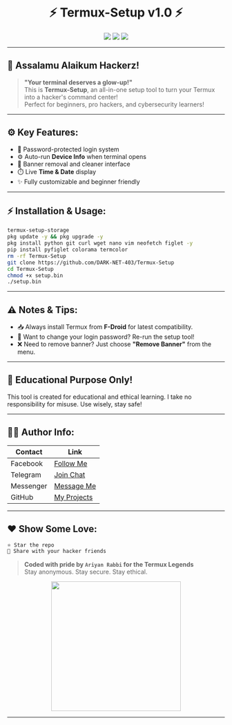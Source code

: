 
<h1 align="center">⚡ Termux-Setup v1.0 ⚡</h1>
<p align="center">
  <img src="https://img.shields.io/badge/Made%20With-Termux-blue?style=for-the-badge&logo=gnu-bash" />
  <img src="https://img.shields.io/badge/Creator-Ariyan%20Rabbi-green?style=for-the-badge&logo=hackaday" />
  <img src="https://img.shields.io/badge/Status-Stable-brightgreen?style=for-the-badge&logo=github" />
</p>

---

## 🔰 Assalamu Alaikum Hackerz!

> **"Your terminal deserves a glow-up!"**  
> This is **Termux-Setup**, an all-in-one setup tool to turn your Termux into a hacker's command center!  
> Perfect for beginners, pro hackers, and cybersecurity learners!

---

## ⚙️ Key Features:
- 🔐 Password-protected login system  
- ⚙️ Auto-run **Device Info** when terminal opens  
- 🧹 Banner removal and cleaner interface  
- ⏱️ Live **Time & Date** display  
- ✨ Fully customizable and beginner friendly

---

## ⚡ Installation & Usage:

```bash
termux-setup-storage
pkg update -y && pkg upgrade -y
pkg install python git curl wget nano vim neofetch figlet -y
pip install pyfiglet colorama termcolor
rm -rf Termux-Setup
git clone https://github.com/DARK-NET-403/Termux-Setup
cd Termux-Setup
chmod +x setup.bin
./setup.bin
```

---

## ⚠️ Notes & Tips:
- 📥 Always install Termux from **F-Droid** for latest compatibility.
- 🔑 Want to change your login password? Re-run the setup tool!
- ❌ Need to remove banner? Just choose **"Remove Banner"** from the menu.

---

## 🧠 Educational Purpose Only!
This tool is created for educational and ethical learning. I take no responsibility for misuse. Use wisely, stay safe!

---

## 🧑‍💻 Author Info:

| Contact | Link |
|--------|------|
| Facebook | [Follow Me](https://www.facebook.com/share/1FiCkCecyD/) |
| Telegram | [Join Chat](https://t.me/DARK_NET_403) |
| Messenger | [Message Me](https://m.me/DARK.NET.403) |
| GitHub | [My Projects](https://github.com/DARK-NET-403) |

---

## ❤️ Show Some Love:

```bash
⭐ Star the repo
📢 Share with your hacker friends
```

> **Coded with pride by `Ariyan Rabbi` for the Termux Legends**  
> Stay anonymous. Stay secure. Stay ethical.

<p align="center">
  <img src="https://media.tenor.com/2uyENRmiUt0AAAAC/coding.gif" width="300px" />
</p>

---

